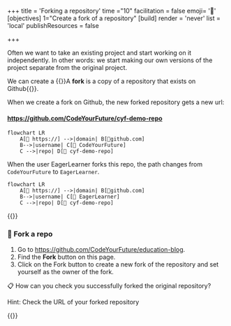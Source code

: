 +++
title = 'Forking a repository'
time ="10"
facilitation = false
emoji= '🍴'
[objectives]
    1="Create a fork of a repository"
[build]
  render = 'never'
  list = 'local'
  publishResources = false

+++

Often we want to take an existing project and start working on it independently. In other words: we start making our own versions of the project separate from the original project.

We can create a {{<tooltip title="fork">}}A **fork** is a copy of a repository that exists on Github{{</tooltip>}}.

When we create a fork on Github, the new forked repository gets a new url:

#### https://github.com/CodeYourFuture/cyf-demo-repo

```mermaid
flowchart LR
    A[🔗 https://] -->|domain| B[📍github.com]
    B-->|username| C[👤 CodeYourFuture]
    C -->|repo| D[📁 cyf-demo-repo]
```

When the user EagerLearner forks this repo, the path changes from `CodeYourFuture` to `EagerLearner`.

```mermaid
flowchart LR
    A[🔗 https://] -->|domain| B[📍github.com]
    B-->|username| C[👤 EagerLearner]
    C -->|repo| D[📁 cyf-demo-repo]
```

{{<note type="exercise" title="🍴 Fork a repo">}}

### 🍴 Fork a repo

1. Go to https://github.com/CodeYourFuture/education-blog.
1. Find the **Fork** button on this page.
1. Click on the Fork button to create a new fork of the repository and set yourself as the owner of the fork.

📋 How can you check you successfully forked the original repository?

Hint: Check the URL of your forked repository

{{</note>}}
